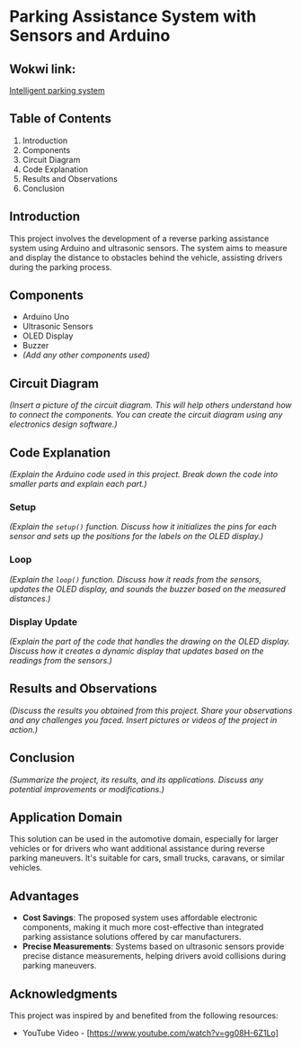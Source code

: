# Parking Assistance System with Sensors and Arduino

## Wokwi link:
[Intelligent parking system]([https://wokwi.com/projects/384032880173724673](https://wokwi.com/projects/384735044985188353))

## Table of Contents
1. Introduction
2. Components
3. Circuit Diagram
4. Code Explanation
5. Results and Observations
6. Conclusion

## Introduction
This project involves the development of a reverse parking assistance system using Arduino and ultrasonic sensors. 
The system aims to measure and display the distance to obstacles behind the vehicle, assisting drivers during the parking process.


## Components
- Arduino Uno
- Ultrasonic Sensors
- OLED Display
- Buzzer
- *(Add any other components used)*

## Circuit Diagram
*(Insert a picture of the circuit diagram. This will help others understand how to connect the components. You can create the circuit diagram using any electronics design software.)*

## Code Explanation
*(Explain the Arduino code used in this project. Break down the code into smaller parts and explain each part.)*

### Setup
*(Explain the `setup()` function. Discuss how it initializes the pins for each sensor and sets up the positions for the labels on the OLED display.)*

### Loop
*(Explain the `loop()` function. Discuss how it reads from the sensors, updates the OLED display, and sounds the buzzer based on the measured distances.)*

### Display Update
*(Explain the part of the code that handles the drawing on the OLED display. Discuss how it creates a dynamic display that updates based on the readings from the sensors.)*

## Results and Observations
*(Discuss the results you obtained from this project. Share your observations and any challenges you faced. Insert pictures or videos of the project in action.)*

## Conclusion
*(Summarize the project, its results, and its applications. Discuss any potential improvements or modifications.)*





## Application Domain

This solution can be used in the automotive domain, especially for larger vehicles or for drivers who want additional assistance during reverse parking maneuvers. 
It's suitable for cars, small trucks, caravans, or similar vehicles.

## Advantages

- **Cost Savings**: The proposed system uses affordable electronic components, making it much more cost-effective than integrated parking assistance solutions offered by car manufacturers.
- **Precise Measurements**: Systems based on ultrasonic sensors provide precise distance measurements, helping drivers avoid collisions during parking maneuvers.

## Acknowledgments

This project was inspired by and benefited from the following resources:

- YouTube Video - [https://www.youtube.com/watch?v=gg08H-6Z1Lo]


